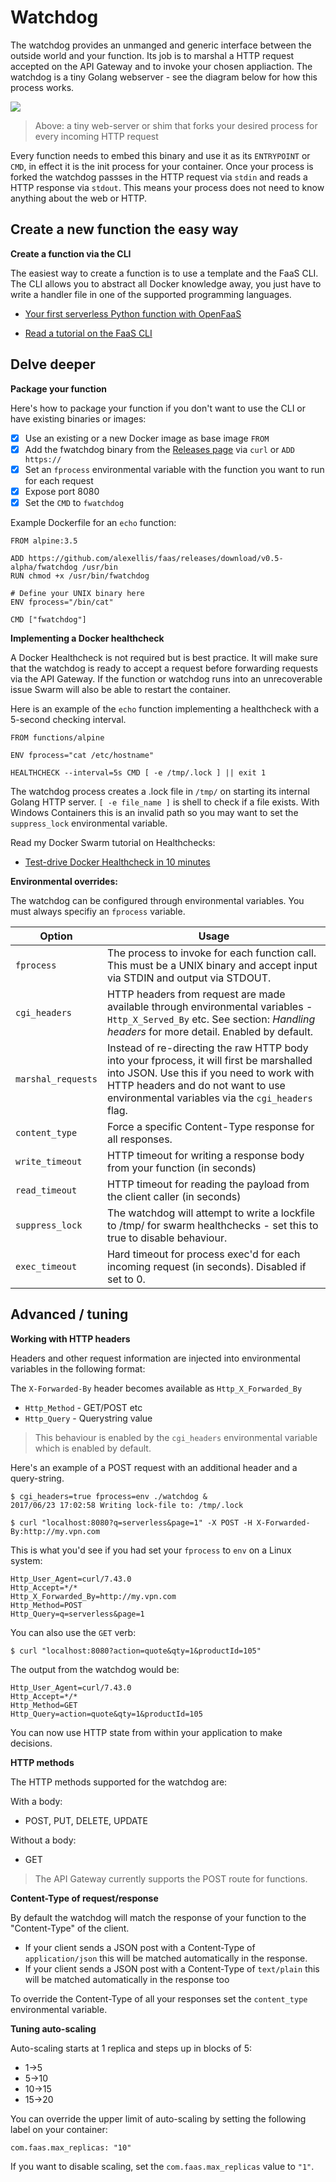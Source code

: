 Watchdog
==========

The watchdog provides an unmanged and generic interface between the outside world and your function. Its job is to marshal a HTTP request accepted on the API Gateway and to invoke your chosen appliaction. The watchdog is a tiny Golang webserver - see the diagram below for how this process works.

![](https://pbs.twimg.com/media/DGScDblUIAAo4H-.jpg:large)

>  Above: a tiny web-server or shim that forks your desired process for every incoming HTTP request

Every function needs to embed this binary and use it as its `ENTRYPOINT` or `CMD`, in effect it is the init process for your container. Once your process is forked the watchdog passses in the HTTP request via `stdin` and reads a HTTP response via `stdout`. This means your process does not need to know anything about the web or HTTP.

## Create a new function the easy way

**Create a function via the CLI**

The easiest way to create a function is to use a template and the FaaS CLI. The CLI allows you to abstract all Docker knowledge away, you just have to write a handler file in one of the supported programming languages.

* [Your first serverless Python function with OpenFaaS](https://blog.alexellis.io/first-faas-python-function/)

* [Read a tutorial on the FaaS CLI](https://github.com/alexellis/faas-cli)

## Delve deeper

**Package your function**

Here's how to package your function if you don't want to use the CLI or have existing binaries or images:

- [x] Use an existing or a new Docker image as base image `FROM`
- [x] Add the fwatchdog binary from the [Releases page](https://github.com/alexellis/faas/releases) via `curl` or `ADD https://`
- [x] Set an `fprocess` environmental variable with the function you want to run for each request
- [x] Expose port 8080
- [x] Set the `CMD` to `fwatchdog`

Example Dockerfile for an `echo` function:

```
FROM alpine:3.5

ADD https://github.com/alexellis/faas/releases/download/v0.5-alpha/fwatchdog /usr/bin
RUN chmod +x /usr/bin/fwatchdog

# Define your UNIX binary here
ENV fprocess="/bin/cat"

CMD ["fwatchdog"]
```

**Implementing a Docker healthcheck**

A Docker Healthcheck is not required but is best practice. It will make sure that the watchdog is ready to accept a request before forwarding requests via the API Gateway. If the function or watchdog runs into an unrecoverable issue Swarm will also be able to restart the container.

Here is an example of the `echo` function implementing a healthcheck with a 5-second checking interval.

```
FROM functions/alpine

ENV fprocess="cat /etc/hostname"

HEALTHCHECK --interval=5s CMD [ -e /tmp/.lock ] || exit 1
```

The watchdog process creates a .lock file in `/tmp/` on starting its internal Golang HTTP server. `[ -e file_name ]` is shell to check if a file exists. With Windows Containers this is an invalid path so you may want to set the `suppress_lock` environmental variable.

Read my Docker Swarm tutorial on Healthchecks:

 * [Test-drive Docker Healthcheck in 10 minutes](http://blog.alexellis.io/test-drive-healthcheck/)

**Environmental overrides:**

The watchdog can be configured through environmental variables. You must always specifiy an `fprocess` variable.

| Option                 | Usage             |
|------------------------|--------------|
| `fprocess`             | The process to invoke for each function call. This must be a UNIX binary and accept input via STDIN and output via STDOUT.  |
| `cgi_headers`          | HTTP headers from request are made available through environmental variables - `Http_X_Served_By` etc. See section: *Handling headers* for more detail. Enabled by default. |
| `marshal_requests`     | Instead of re-directing the raw HTTP body into your fprocess, it will first be marshalled into JSON. Use this if you need to work with HTTP headers and do not want to use environmental variables via the `cgi_headers` flag. |
| `content_type`         | Force a specific Content-Type response for all responses. |
| `write_timeout`        | HTTP timeout for writing a response body from your function (in seconds)  |
| `read_timeout`         | HTTP timeout for reading the payload from the client caller (in seconds) |
| `suppress_lock`        | The watchdog will attempt to write a lockfile to /tmp/ for swarm healthchecks - set this to true to disable behaviour. |
| `exec_timeout`         | Hard timeout for process exec'd for each incoming request (in seconds). Disabled if set to 0. |
 

## Advanced / tuning

**Working with HTTP headers**

Headers and other request information are injected into environmental variables in the following format:

The `X-Forwarded-By` header becomes available as `Http_X_Forwarded_By`

* `Http_Method` - GET/POST etc
* `Http_Query` - Querystring value

> This behaviour is enabled by the `cgi_headers` environmental variable which is enabled by default.

Here's an example of a POST request with an additional header and a query-string.

```
$ cgi_headers=true fprocess=env ./watchdog &
2017/06/23 17:02:58 Writing lock-file to: /tmp/.lock

$ curl "localhost:8080?q=serverless&page=1" -X POST -H X-Forwarded-By:http://my.vpn.com
```

This is what you'd see if you had set your `fprocess` to `env` on a Linux system:

```
Http_User_Agent=curl/7.43.0
Http_Accept=*/*
Http_X_Forwarded_By=http://my.vpn.com
Http_Method=POST
Http_Query=q=serverless&page=1
```

You can also use the `GET` verb:

```
$ curl "localhost:8080?action=quote&qty=1&productId=105"
```

The output from the watchdog would be:

```
Http_User_Agent=curl/7.43.0
Http_Accept=*/*
Http_Method=GET
Http_Query=action=quote&qty=1&productId=105
```

You can now use HTTP state from within your application to make decisions.

**HTTP methods**

The HTTP methods supported for the watchdog are:

With a body:
* POST, PUT, DELETE, UPDATE

Without a body:
* GET

> The API Gateway currently supports the POST route for functions.

**Content-Type of request/response**

By default the watchdog will match the response of your function to the "Content-Type" of the client.

* If your client sends a JSON post with a Content-Type of `application/json` this will be matched automatically in the response.
* If your client sends a JSON post with a Content-Type of `text/plain` this will be matched automatically in the response too

To override the Content-Type of all your responses set the `content_type` environmental variable.

**Tuning auto-scaling**

Auto-scaling starts at 1 replica and steps up in blocks of 5:

* 1->5
* 5->10
* 10->15
* 15->20

You can override the upper limit of auto-scaling by setting the following label on your container:

```
com.faas.max_replicas: "10"
```

If you want to disable scaling, set the `com.faas.max_replicas` value to `"1"`.
